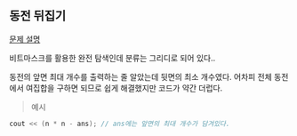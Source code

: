 ## 동전 뒤집기

[문제 설명](https://www.acmicpc.net/problem/1285)

비트마스크를 활용한 완전 탐색인데 분류는 그리디로 되어 있다..

동전의 앞면 최대 개수를 출력하는 줄 알았는데 뒷면의 최소 개수였다. 어차피 전체 동전에서 여집합을 구하면 되므로 쉽게 해결했지만 코드가 약간 더럽다. 

> 예시
```C++
cout << (n * n - ans); // ans에는 앞면의 최대 개수가 담겨있다.
```